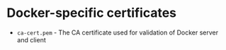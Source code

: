 # Docker-specific certificates

- `ca-cert.pem` - The CA certificate used for validation of Docker server and client
